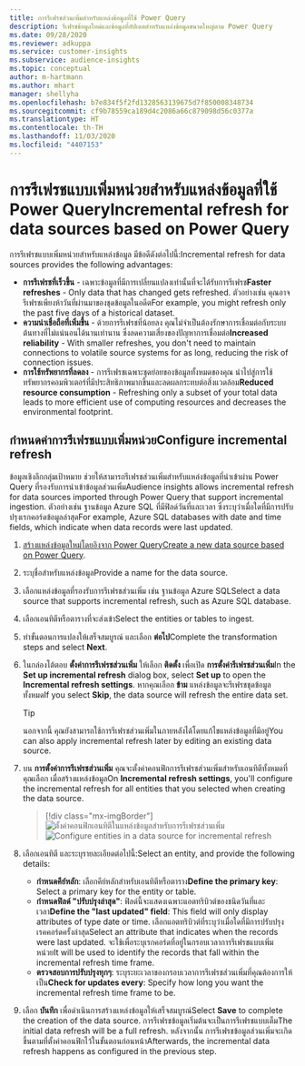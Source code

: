 ```yaml
---
title: การรีเฟรชส่วนเพิ่มสำหรับแหล่งข้อมูลที่ใช้ Power Query
description: รีเฟรชข้อมูลใหม่และข้อมูลที่อัปเดตสำหรับแหล่งข้อมูลขนาดใหญ่ตาม Power Query
ms.date: 09/28/2020
ms.reviewer: adkuppa
ms.service: customer-insights
ms.subservice: audience-insights
ms.topic: conceptual
author: m-hartmann
ms.author: mhart
manager: shellyha
ms.openlocfilehash: b7e834f5f2fd1328563139675d7f850008348734
ms.sourcegitcommit: cf9b78559ca189d4c2086a66c879098d56c0377a
ms.translationtype: HT
ms.contentlocale: th-TH
ms.lasthandoff: 11/03/2020
ms.locfileid: "4407153"
---
```

# <a name="incremental-refresh-for-data-sources-based-on-power-query"></a><span data-ttu-id="695cc-103">การรีเฟรชแบบเพิ่มหน่วยสำหรับแหล่งข้อมูลที่ใช้ Power Query</span><span class="sxs-lookup"><span data-stu-id="695cc-103">Incremental refresh for data sources based on Power Query</span></span>

<span data-ttu-id="695cc-104">การรีเฟรชแบบเพิ่มหน่วยสำหรับแหล่งข้อมูล มีข้อดีดังต่อไปนี้:</span><span class="sxs-lookup"><span data-stu-id="695cc-104">Incremental refresh for data sources provides the following advantages:</span></span>

- <span data-ttu-id="695cc-105">**การรีเฟรชที่เร็วขึ้น** - เฉพาะข้อมูลที่มีการเปลี่ยนแปลงเท่านั้นที่จะได้รับการรีเฟรช</span><span class="sxs-lookup"><span data-stu-id="695cc-105">**Faster refreshes** - Only data that has changed gets refreshed.</span></span> <span data-ttu-id="695cc-106">ตัวอย่างเช่น คุณอาจรีเฟรชเพียงห้าวันที่ผ่านมาของชุดข้อมูลในอดีต</span><span class="sxs-lookup"><span data-stu-id="695cc-106">For example, you might refresh only the past five days of a historical dataset.</span></span>
- <span data-ttu-id="695cc-107">**ความน่าเชื่อถือที่เพิ่มขึ้น** - ด้วยการรีเฟรชที่น้อยลง คุณไม่จำเป็นต้องรักษาการเชื่อมต่อกับระบบต้นทางที่ไม่แน่นอนได้นานเท่านาน ซึ่งลดความเสี่ยงของปัญหาการเชื่อมต่อ</span><span class="sxs-lookup"><span data-stu-id="695cc-107">**Increased reliability** - With smaller refreshes, you don't need to maintain connections to volatile source systems for as long, reducing the risk of connection issues.</span></span>
- <span data-ttu-id="695cc-108">**การใช้ทรัพยากรที่ลดลง** - การรีเฟรชเฉพาะชุดย่อยของข้อมูลทั้งหมดของคุณ นำไปสู่การใช้ทรัพยากรคอมพิวเตอร์ที่มีประสิทธิภาพมากขึ้นและลดผลกระทบต่อสิ่งแวดล้อม</span><span class="sxs-lookup"><span data-stu-id="695cc-108">**Reduced resource consumption** - Refreshing only a subset of your total data leads to more efficient use of computing resources and decreases the environmental footprint.</span></span>

## <a name="configure-incremental-refresh"></a><span data-ttu-id="695cc-109">กําหนดค่าการรีเฟรชแบบเพิ่มหน่วย</span><span class="sxs-lookup"><span data-stu-id="695cc-109">Configure incremental refresh</span></span>

<span data-ttu-id="695cc-110">ข้อมูลเชิงลึกกลุ่มเป้าหมาย ช่วยให้สามารถรีเฟรชส่วนเพิ่มสำหรับแหล่งข้อมูลที่นำเข้าผ่าน Power Query ที่รองรับการนำเข้าข้อมูลส่วนเพิ่ม</span><span class="sxs-lookup"><span data-stu-id="695cc-110">Audience insights allows incremental refresh for data sources imported through Power Query that support incremental ingestion.</span></span> <span data-ttu-id="695cc-111">ตัวอย่างเช่น ฐานข้อมูล Azure SQL ที่มีฟิลด์วันที่และเวลา ซึ่งระบุว่าเมื่อใดที่มีการปรับปรุงเรกคอร์ดข้อมูลล่าสุด</span><span class="sxs-lookup"><span data-stu-id="695cc-111">For example, Azure SQL databases with date and time fields, which indicate when data records were last updated.</span></span>

1. <span data-ttu-id="695cc-112">[สร้างแหล่งข้อมูลใหม่โดยอิงจาก Power Query](connect-power-query.md)</span><span class="sxs-lookup"><span data-stu-id="695cc-112">[Create a new data source based on Power Query](connect-power-query.md).</span></span>

1. <span data-ttu-id="695cc-113">ระบุชื่อสำหรับแหล่งข้อมูล</span><span class="sxs-lookup"><span data-stu-id="695cc-113">Provide a name for the data source.</span></span>

1. <span data-ttu-id="695cc-114">เลือกแหล่งข้อมูลที่รองรับการรีเฟรชส่วนเพิ่ม เช่น ฐานข้อมูล Azure SQL</span><span class="sxs-lookup"><span data-stu-id="695cc-114">Select a data source that supports incremental refresh, such as Azure SQL database.</span></span>

1. <span data-ttu-id="695cc-115">เลือกเอนทิตีหรือตารางที่จะส่งเข้า</span><span class="sxs-lookup"><span data-stu-id="695cc-115">Select the entities or tables to ingest.</span></span>

1. <span data-ttu-id="695cc-116">ทำขั้นตอนการแปลงให้เสร็จสมบูรณ์ และเลือก **ต่อไป**</span><span class="sxs-lookup"><span data-stu-id="695cc-116">Complete the transformation steps and select **Next**.</span></span>

1. <span data-ttu-id="695cc-117">ในกล่องโต้ตอบ **ตั้งค่าการรีเฟรชส่วนเพิ่ม** ให้เลือก **ติดตั้ง** เพื่อเปิด **การตั้งค่ารีเฟรชส่วนเพิ่ม**</span><span class="sxs-lookup"><span data-stu-id="695cc-117">In the **Set up incremental refresh** dialog box, select **Set up** to open the **Incremental refresh settings**.</span></span> <span data-ttu-id="695cc-118">หากคุณเลือก **ข้าม** แหล่งข้อมูลจะรีเฟรชชุดข้อมูลทั้งหมด</span><span class="sxs-lookup"><span data-stu-id="695cc-118">If you select **Skip**, the data source will refresh the entire data set.</span></span>
   > [!TIP]
   > <span data-ttu-id="695cc-119">นอกจากนี้ คุณยังสามารถใช้การรีเฟรชส่วนเพิ่มในภายหลังได้โดยแก้ไขแหล่งข้อมูลที่มีอยู่</span><span class="sxs-lookup"><span data-stu-id="695cc-119">You can also apply incremental refresh later by editing an existing data source.</span></span>

1. <span data-ttu-id="695cc-120">บน **การตั้งค่าการรีเฟรชส่วนเพิ่ม** คุณจะตั้งค่าคอนฟิกการรีเฟรชส่วนเพิ่มสำหรับเอนทิตีทั้งหมดที่คุณเลือก เมื่อสร้างแหล่งข้อมูล</span><span class="sxs-lookup"><span data-stu-id="695cc-120">On **Incremental refresh settings**, you'll configure the incremental refresh for all entities that you selected when creating the data source.</span></span>

   > [!div class="mx-imgBorder"]
   > <span data-ttu-id="695cc-121">![ตั้งค่าคอนฟิกเอนทิตีในแหล่งข้อมูลสำหรับการรีเฟรชส่วนเพิ่ม](media/incremental-refresh-settings.png "ตั้งค่าคอนฟิกเอนทิตีในแหล่งข้อมูลสำหรับการรีเฟรชส่วนเพิ่ม")</span><span class="sxs-lookup"><span data-stu-id="695cc-121">![Configure entities in a data source for incremental refresh](media/incremental-refresh-settings.png "Configure entities in a data source for incremental refresh")</span></span>

1. <span data-ttu-id="695cc-122">เลือกเอนทิตี และระบุรายละเอียดต่อไปนี้:</span><span class="sxs-lookup"><span data-stu-id="695cc-122">Select an entity, and provide the following details:</span></span>

   - <span data-ttu-id="695cc-123">**กำหนดคีย์หลัก**: เลือกคีย์หลักสำหรับเอนทิตีหรือตาราง</span><span class="sxs-lookup"><span data-stu-id="695cc-123">**Define the primary key**: Select a primary key for the entity or table.</span></span>
   - <span data-ttu-id="695cc-124">**กำหนดฟิลด์ "ปรับปรุงล่าสุด"**: ฟิลด์นี้จะแสดงเฉพาะแอตทริบิวต์ของชนิดวันที่และเวลา</span><span class="sxs-lookup"><span data-stu-id="695cc-124">**Define the "last updated" field**: This field will only display attributes of type date or time.</span></span> <span data-ttu-id="695cc-125">เลือกแอตทริบิวต์ที่ระบุว่าเมื่อใดที่มีการปรับปรุงเรคคอร์ดครั้งล่าสุด</span><span class="sxs-lookup"><span data-stu-id="695cc-125">Select an attribute that indicates when the records were last updated.</span></span> <span data-ttu-id="695cc-126">จะใช้เพื่อระบุเรกคอร์ดที่อยู่ในกรอบเวลาการรีเฟรชแบบเพิ่มหน่วย</span><span class="sxs-lookup"><span data-stu-id="695cc-126">It will be used to identify the records that fall within the incremental refresh time frame.</span></span>
   - <span data-ttu-id="695cc-127">**ตรวจสอบการปรับปรุงทุกๆ**: ระบุระยะเวลาของกรอบเวลาการรีเฟรชส่วนเพิ่มที่คุณต้องการให้เป็น</span><span class="sxs-lookup"><span data-stu-id="695cc-127">**Check for updates every**: Specify how long you want the incremental refresh time frame to be.</span></span>

1. <span data-ttu-id="695cc-128">เลือก **บันทึก** เพื่อดำเนินการสร้างแหล่งข้อมูลให้เสร็จสมบูรณ์</span><span class="sxs-lookup"><span data-stu-id="695cc-128">Select **Save** to complete the creation of the data source.</span></span> <span data-ttu-id="695cc-129">การรีเฟรชข้อมูลเริ่มต้นจะเป็นการรีเฟรชแบบเต็ม</span><span class="sxs-lookup"><span data-stu-id="695cc-129">The initial data refresh will be a full refresh.</span></span> <span data-ttu-id="695cc-130">หลังจากนั้น การรีเฟรชข้อมูลส่วนเพิ่มจะเกิดขึ้นตามที่ตั้งค่าคอนฟิกไว้ในขั้นตอนก่อนหน้า</span><span class="sxs-lookup"><span data-stu-id="695cc-130">Afterwards, the incremental data refresh happens as configured in the previous step.</span></span>
